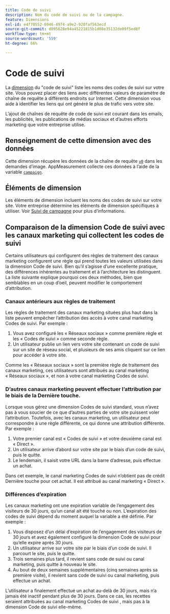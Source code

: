 ```yaml
---
title: Code de suivi
description: Nom du code de suivi ou de la campagne.
feature: Dimensions
exl-id: e4f70552-6946-4974-a9e2-928faf563ecd
source-git-commit: d095628e94a45221815b1d08e35132de09f5ed8f
workflow-type: tm+mt
source-wordcount: '559'
ht-degree: 66%

---
```


# Code de suivi

La [dimension](overview.md) du &quot;code de suivi&quot; liste les noms des codes de suivi sur votre site. Vous pouvez placer des liens avec différentes valeurs de paramètre de chaîne de requête à différents endroits sur Internet. Cette dimension vous aide à identifier les liens qui ont généré le plus de trafic vers votre site.

L’ajout de chaînes de requête de code de suivi est courant dans les emails, les publicités, les publications de médias sociaux et d’autres efforts marketing que votre entreprise utilise.

## Renseignement de cette dimension avec des données

Cette dimension récupère les données de la chaîne de requête [`v0`](/help/implement/validate/query-parameters.md) dans les demandes d’image. AppMeasurement collecte ces données à l’aide de la variable [`campaign`](/help/implement/vars/page-vars/campaign.md).

## Éléments de dimension

Les éléments de dimension incluent les noms des codes de suivi sur votre site. Votre entreprise détermine les éléments de dimension spécifiques à utiliser. Voir [Suivi de campagne](/help/implement/use-cases/campaign-tracking.md) pour plus d’informations.

## Comparaison de la dimension Code de suivi avec les canaux marketing qui collectent les codes de suivi

Certains utilisateurs qui configurent des règles de traitement des canaux marketing configurent une règle qui prend toutes les valeurs utilisées dans la dimension Code de suivi. Bien qu’il s’agisse d’une excellente pratique, des différences inhérentes au traitement et à l’architecture les distinguent. La liste suivante explique pourquoi ces deux méthodes, bien que semblables en un coup d’oeil, peuvent modifier le comportement d’attribution.

### Canaux antérieurs aux règles de traitement

Les règles de traitement des canaux marketing situées plus haut dans la liste peuvent empêcher l’attribution des accès à votre canal marketing Codes de suivi. Par exemple :

1. Vous avez configuré les « Réseaux sociaux » comme première règle et les « Codes de suivi » comme seconde règle.
2. Un utilisateur publie un lien vers votre site contenant un code de suivi sur un site de réseau social, et plusieurs de ses amis cliquent sur ce lien pour accéder à votre site.

Comme les « Réseaux sociaux » sont la première règle de traitement des canaux marketing, ces utilisateurs sont attribués au canal marketing « Réseaux sociaux », et non à votre canal marketing Codes de suivi.

### D’autres canaux marketing peuvent effectuer l’attribution par le biais de la Dernière touche.

Lorsque vous gérez une dimension Codes de suivi standard, vous n’avez pas à vous soucier de ce que d’autres parties de votre site puissent voler l’attribution. Toutefois, avec les canaux marketing, un utilisateur peut correspondre à une règle différente, ce qui donne une attribution différente. Par exemple :

1. Votre premier canal est « Codes de suivi » et votre deuxième canal est « Direct ».
2. Un utilisateur arrive d’abord sur votre site par le biais d’un code de suivi, puis le quitte.
3. Le lendemain, il saisit votre URL dans la barre d’adresse, puis effectue un achat.

Dans cet exemple, le canal marketing Codes de suivi n’obtient pas de crédit Dernière touche pour cet achat. Il est attribué au canal marketing « Direct ».


### Différences d’expiration

Les canaux marketing ont une expiration variable de l’engagement des visiteurs de 30 jours, qu’un canal ait été touché ou non. L’expiration des codes de suivi dépend du moment auquel la variable a été définie. Par exemple :

1. Vous disposez d’un délai d’expiration de l’engagement des visiteurs de 30 jours et avez également configuré la dimension Code de suivi pour qu’elle expire après 30 jours.
2. Un utilisateur arrive sur votre site par le biais d’un code de suivi. Il parcourt le site, puis le quitte.
3. Trois semaines plus tard, il revient sans code de suivi ou canal marketing, puis quitte à nouveau le site.
4. Au bout de deux semaines supplémentaires (cinq semaines après sa première visite), il revient sans code de suivi ou canal marketing, puis effectue un achat.

L’utilisateur a finalement effectué un achat au-delà de 30 jours, mais n’a jamais été inactif pendant plus de 30 jours. Dans ce cas, les recettes seraient attribuées au canal marketing Codes de suivi , mais pas à la dimension Code de suivi elle-même.



